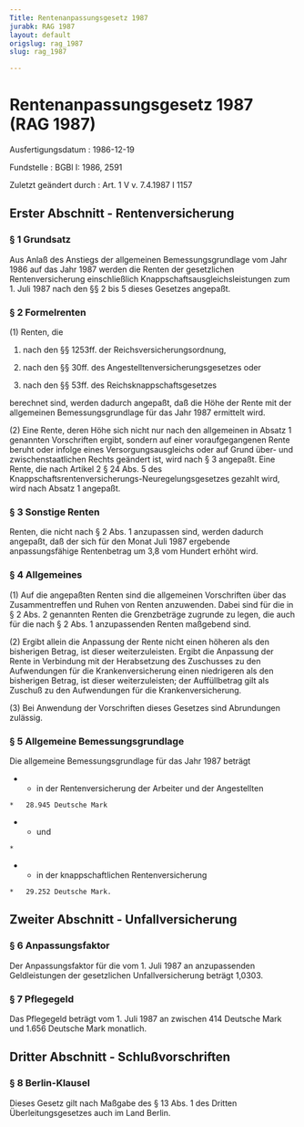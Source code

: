```yaml
---
Title: Rentenanpassungsgesetz 1987
jurabk: RAG 1987
layout: default
origslug: rag_1987
slug: rag_1987

---
```


# Rentenanpassungsgesetz 1987 (RAG 1987)

Ausfertigungsdatum
:   1986-12-19

Fundstelle
:   BGBl I: 1986, 2591

Zuletzt geändert durch
:   Art. 1 V v. 7.4.1987 I 1157


## Erster Abschnitt - Rentenversicherung



### § 1 Grundsatz

Aus Anlaß des Anstiegs der allgemeinen Bemessungsgrundlage vom Jahr 1986 auf das Jahr 1987 werden die Renten der gesetzlichen Rentenversicherung einschließlich Knappschaftsausgleichsleistungen zum 1. Juli 1987 nach den §§ 2 bis 5 dieses Gesetzes angepaßt.


### § 2 Formelrenten

(1) Renten, die

1.  nach den §§ 1253ff. der Reichsversicherungsordnung,


2.  nach den §§ 30ff. des Angestelltenversicherungsgesetzes oder


3.  nach den §§ 53ff. des Reichsknappschaftsgesetzes



berechnet sind, werden dadurch angepaßt, daß die Höhe der Rente mit der allgemeinen Bemessungsgrundlage für das Jahr 1987 ermittelt wird.

(2) Eine Rente, deren Höhe sich nicht nur nach den allgemeinen in Absatz 1 genannten Vorschriften ergibt, sondern auf einer voraufgegangenen Rente beruht oder infolge eines Versorgungsausgleichs oder auf Grund über- und zwischenstaatlichen Rechts geändert ist, wird nach § 3 angepaßt. Eine Rente, die nach Artikel 2 § 24 Abs. 5 des Knappschaftsrentenversicherungs-Neuregelungsgesetzes gezahlt wird, wird nach Absatz 1 angepaßt.


### § 3 Sonstige Renten

Renten, die nicht nach § 2 Abs. 1 anzupassen sind, werden dadurch angepaßt, daß der sich für den Monat Juli 1987 ergebende anpassungsfähige Rentenbetrag um 3,8 vom Hundert erhöht wird.


### § 4 Allgemeines

(1) Auf die angepaßten Renten sind die allgemeinen Vorschriften über das Zusammentreffen und Ruhen von Renten anzuwenden. Dabei sind für die in § 2 Abs. 2 genannten Renten die Grenzbeträge zugrunde zu legen, die auch für die nach § 2 Abs. 1 anzupassenden Renten maßgebend sind.

(2) Ergibt allein die Anpassung der Rente nicht einen höheren als den bisherigen Betrag, ist dieser weiterzuleisten. Ergibt die Anpassung der Rente in Verbindung mit der Herabsetzung des Zuschusses zu den Aufwendungen für die Krankenversicherung einen niedrigeren als den bisherigen Betrag, ist dieser weiterzuleisten; der Auffüllbetrag gilt als Zuschuß zu den Aufwendungen für die Krankenversicherung.

(3) Bei Anwendung der Vorschriften dieses Gesetzes sind Abrundungen zulässig.


### § 5 Allgemeine Bemessungsgrundlage

Die allgemeine Bemessungsgrundlage für das Jahr 1987 beträgt

*    *   in der Rentenversicherung der Arbeiter und der Angestellten

    *   28.945 Deutsche Mark


*    *   und

    *

*    *   in der knappschaftlichen Rentenversicherung

    *   29.252 Deutsche Mark.





## Zweiter Abschnitt - Unfallversicherung



### § 6 Anpassungsfaktor

Der Anpassungsfaktor für die vom 1. Juli 1987 an anzupassenden Geldleistungen der gesetzlichen Unfallversicherung beträgt 1,0303.


### § 7 Pflegegeld

Das Pflegegeld beträgt vom 1. Juli 1987 an zwischen 414 Deutsche Mark und 1.656 Deutsche Mark monatlich.


## Dritter Abschnitt - Schlußvorschriften



### § 8 Berlin-Klausel

Dieses Gesetz gilt nach Maßgabe des § 13 Abs. 1 des Dritten Überleitungsgesetzes auch im Land Berlin.


